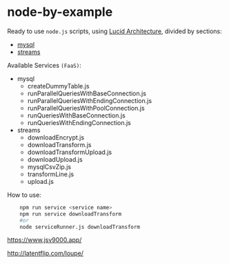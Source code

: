 # node-by-example
Ready to use `node.js` scripts, using [Lucid Architecture](lucid.md), divided by sections:
- [mysql](mysql/readme.md)
- [streams](streams/readme.md)

Available Services `(FaaS)`:
- mysql
  - createDummyTable.js
  - runParallelQueriesWithBaseConnection.js
  - runParallelQueriesWithEndingConnection.js
  - runParallelQueriesWithPoolConnection.js
  - runQueriesWithBaseConnection.js
  - runQueriesWithEndingConnection.js
- streams
  - downloadEncrypt.js
  - downloadTransform.js
  - downloadTransformUpload.js
  - downloadUpload.js
  - mysqlCsvZip.js
  - transformLine.js
  - upload.js

How to use:
```sh
    npm run service <service name>
    npm run service downloadTransform
    #or
    node serviceRunner.js downloadTransform
```


https://www.jsv9000.app/

http://latentflip.com/loupe/
